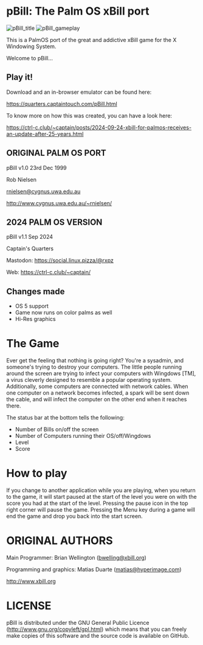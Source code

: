 # pBill: The Palm OS xBill port

![pBill_title](https://github.com/user-attachments/assets/6abfb386-51c9-4f68-b610-1c4d969ab8c6)
![pBill_gameplay](https://github.com/user-attachments/assets/5965f3cc-9062-4860-b54e-39779b17e63c)

This is a PalmOS port of the great and addictive xBill game for the X Windowing System.

Welcome to pBill...

## Play it!
Download and an in-browser emulator can be found here:

https://quarters.captaintouch.com/pBill.html

To know more on how this was created, you can have a look here:

https://ctrl-c.club/~captain/posts/2024-09-24-xbill-for-palmos-receives-an-update-after-25-years.html

## ORIGINAL PALM OS PORT
pBill v1.0 23rd Dec 1999

Rob Nielsen

rnielsen@cygnus.uwa.edu.au

http://www.cygnus.uwa.edu.au/~rnielsen/

## 2024 PALM OS VERSION
pBill v1.1 Sep 2024

Captain's Quarters

Mastodon: 
https://social.linux.pizza/@rxpz

Web:
https://ctrl-c.club/~captain/

## Changes made
- OS 5 support
- Game now runs on color palms as well
- Hi-Res graphics

# The Game
Ever get the feeling that nothing is going right? You're a sysadmin, and someone's trying to destroy your computers. The little people running around the screen are trying to infect your computers with Wingdows [TM], a virus cleverly designed to resemble a popular operating system. Additionally, some computers are connected with network cables. When one computer on a network becomes infected, a spark will be sent down the cable, and will infect the computer on the other end when it reaches there. 

The status bar at the bottom tells the following:
- Number of Bills on/off the screen
- Number of Computers running their OS/off/Wingdows
- Level
- Score

# How to play
If you change to another application while you are playing, when you return to the game, it will start paused at the start of the level you were on with the score you had at the start of the level.
Pressing the pause icon in the top right corner will pause the game.
Pressing the Menu key during a game will end the game and drop you back into the start screen.

# ORIGINAL AUTHORS
Main Programmer: Brian Wellington (bwelling@xbill.org)

Programming and graphics: Matias Duarte (matias@hyperimage.com)

http://www.xbill.org

# LICENSE
pBill is distributed under the GNU General Public Licence (http://www.gnu.org/copyleft/gpl.html) which means that you can freely make copies of this software and the source code is available on GitHub.

